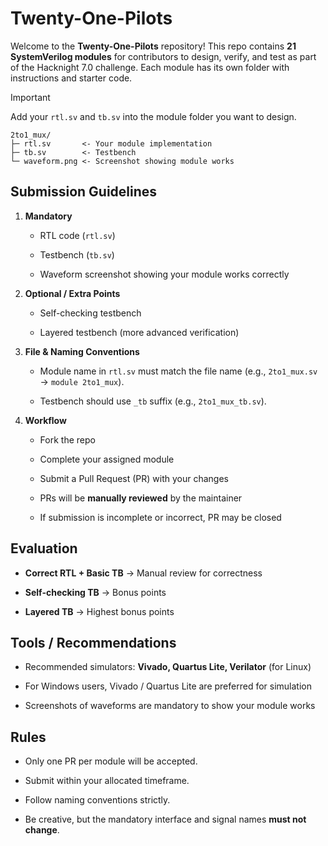 
# Twenty-One-Pilots

Welcome to the **Twenty-One-Pilots** repository! This repo contains **21 SystemVerilog modules** for contributors to design, verify, and test as part of the Hacknight 7.0 challenge. Each module has its own folder with instructions and starter code.

> [!IMPORTANT]
> Add your `rtl.sv` and `tb.sv` into the module folder you want to design.
> ```
> 2to1_mux/
>├─ rtl.sv       <- Your module implementation
>├─ tb.sv        <- Testbench
>└─ waveform.png <- Screenshot showing module works
>```

## Submission Guidelines

1. **Mandatory**
    
    - RTL code (`rtl.sv`)
        
    - Testbench (`tb.sv`)
        
    - Waveform screenshot showing your module works correctly
        
2. **Optional / Extra Points**
    
    - Self-checking testbench
        
    - Layered testbench (more advanced verification)
        
3. **File & Naming Conventions**
    
    - Module name in `rtl.sv` must match the file name (e.g., `2to1_mux.sv` → `module 2to1_mux`).
        
    - Testbench should use `_tb` suffix (e.g., `2to1_mux_tb.sv`).
        
4. **Workflow**
    
    - Fork the repo
        
    - Complete your assigned module
        
    - Submit a Pull Request (PR) with your changes
        
    - PRs will be **manually reviewed** by the maintainer
        
    - If submission is incomplete or incorrect, PR may be closed
        

## Evaluation

- **Correct RTL + Basic TB** → Manual review for correctness
    
- **Self-checking TB** → Bonus points
    
- **Layered TB** → Highest bonus points
    

## Tools / Recommendations

- Recommended simulators: **Vivado, Quartus Lite, Verilator** (for Linux)
    
- For Windows users, Vivado / Quartus Lite are preferred for simulation
    
- Screenshots of waveforms are mandatory to show your module works
    

## Rules

- Only one PR per module will be accepted.
    
- Submit within your allocated timeframe.
    
- Follow naming conventions strictly.
    
- Be creative, but the mandatory interface and signal names **must not change**.